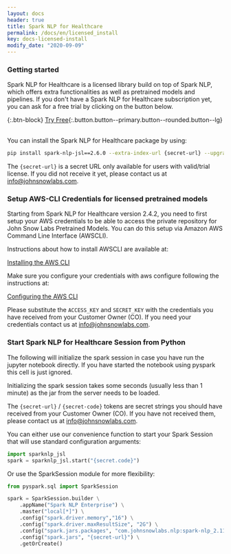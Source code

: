 ```yaml
---
layout: docs
header: true
title: Spark NLP for Healthcare
permalink: /docs/en/licensed_install
key: docs-licensed-install
modify_date: "2020-09-09"
---
```


<div class="h3-box" markdown="1">

### Getting started

Spark NLP for Healthcare is a licensed library build on top of Spark NLP, which offers extra functionalities as well as pretrained models and pipelines. If you don't have a Spark NLP for Healthcare subscription yet, you can ask for a free trial by clicking on the button below.


{:.btn-block}
[Try Free](https://www.johnsnowlabs.com/spark-nlp-try-free/){:.button.button--primary.button--rounded.button--lg}


<br/>
You can install the Spark NLP for Healthcare package by using:

```bash
pip install spark-nlp-jsl==2.6.0 --extra-index-url {secret-url} --upgrade
```


The `{secret-url}` is a secret URL only available for users with valid/trial license. If you did not receive it yet, please contact us at <a href="mailto:info@johnsnowlabs.com">info@johnsnowlabs.com</a>.




</div><div class="h3-box" markdown="1">

### Setup AWS-CLI Credentials for licensed pretrained models

Starting from Spark NLP for Healthcare version 2.4.2, you need to first setup your AWS credentials to be able to access the private repository for John Snow Labs Pretrained Models. 
You can do this setup via Amazon AWS Command Line Interface (AWSCLI).

Instructions about how to install AWSCLI are available at:

<a href="https://docs.aws.amazon.com/cli/latest/userguide/cli-chap-install.html">Installing the AWS CLI</a>

Make sure you configure your credentials with aws configure following the instructions at:

<a href="https://docs.aws.amazon.com/cli/latest/userguide/cli-chap-configure.html">Configuring the AWS CLI</a>

Please substitute the `ACCESS_KEY` and `SECRET_KEY` with the credentials you have received from your Customer Owner (CO). If you need your credentials contact us at 
<a href="mailto:info@johnsnowlabs.com">info@johnsnowlabs.com</a>.

</div>

### Start Spark NLP for Healthcare Session from Python

The following will initialize the spark session in case you have run the jupyter notebook directly. If you have started the notebook using
pyspark this cell is just ignored.

Initializing the spark session takes some seconds (usually less than 1 minute) as the jar from the server needs to be loaded.

The `{secret-url}` / `{secret-code}` tokens are secret  strings you should have received from your Customer Owner (CO). If you have
not received them, please contact us at <a href="mailto:info@johnsnowlabs.com">info@johnsnowlabs.com</a>.

You can either use our convenience function to start your Spark Session that will use standard configuration arguments:

```python
import sparknlp_jsl
spark = sparknlp_jsl.start("{secret.code}")
```

Or use the SparkSession module for more flexibility:
```python
from pyspark.sql import SparkSession

spark = SparkSession.builder \
    .appName("Spark NLP Enterprise") \
    .master("local[*]") \
    .config("spark.driver.memory","16") \
    .config("spark.driver.maxResultSize", "2G") \
    .config("spark.jars.packages", "com.johnsnowlabs.nlp:spark-nlp_2.11:2.6.0") \
    .config("spark.jars", "{secret-url}") \
    .getOrCreate()
```